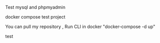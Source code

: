 Test mysql and phpmyadmin

docker compose test project

You can pull my repository , Run CLI in docker "docker-compose -d up"

test